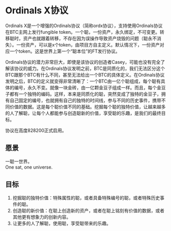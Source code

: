Ordinals X协议
=========


Ordinals X是一个增强的Ordinals协议（简称ordx协议），支持使用Ordinals协议在BTC主网上发行fungible token。一个聪，一份资产，永久绑定，不可变更。转移聪时，资产也就跟着转移，不存在因为误操作导致资产烧毁的问题（聪永不消失）。一份资产，可以是x个token，由项目方自主定义。默认情况下，一份资产对应一个token。这是世界上第一个“聪本位”的FT发行协议。


Ordinals协议的潜力非常巨大，即使是该协议的创造者Casey，可能也没有完全了解该协议的威力。在Ordinals协议发明之前，BTC是同质化的，我们无法区分这个BTC跟那个BTC有什么不同，甚至无法给出一个BTC的具体定义。在Ordinals协议发明之后，BTC的定义就变得非常清晰了：一个BTC由一亿个聪组成，每个聪有具体的编号，永久不变。就像一块金砖，由一亿颗金豆子组成一样。而且，每个金豆子都有一个独特的编码。这样，本来是同质化的聪，突然变成了独特的金豆子，拥有自己固定的编号，也就拥有自己的独特的时间线，参与不同的历史事件，携带不同价值的数据。这是每个聪价值不同的基础。挖掘每个聪的独特价值，让越来越多的人了解聪，让每个人都能参与创造聪新的价值，享受聪的乐趣，是我们的最终目标。  

协议在高度828200正式启用。


愿景
----
一聪一世界。  
One sat, one universe.  

目标
-----
1. 挖掘聪的独特价值：特殊属性的聪，或者具备特殊编号的聪，或者特殊历史事件的聪。
2. 创造聪的新价值：在聪上创造新的资产，或者在聪上铭刻有价值的数据，或者其他更有想象力的创新内容。 
3. 让更多的人了解聪，使用聪，享受聪带来的乐趣。  


